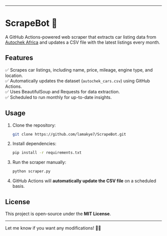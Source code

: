 
---

# **ScrapeBot** 🚀  
A GitHub Actions-powered web scraper that extracts car listing data from [Autochek Africa](https://autochek.africa/) and updates a CSV file with the latest listings every month.  

## **Features**  
✅ Scrapes car listings, including name, price, mileage, engine type, and location.  
✅ Automatically updates the dataset (`autochek_cars.csv`) using GitHub Actions.  
✅ Uses BeautifulSoup and Requests for data extraction.  
✅ Scheduled to run monthly for up-to-date insights.  

## **Usage**  
1. Clone the repository:  
   ```sh
   git clone https://github.com/lamakye7/ScrapeBot.git
   ```
2. Install dependencies:  
   ```sh
   pip install -r requirements.txt
   ```
3. Run the scraper manually:  
   ```sh
   python scraper.py
   ```
4. GitHub Actions will **automatically update the CSV file** on a scheduled basis.  

## **License**  
This project is open-source under the **MIT License**.  

---

Let me know if you want any modifications! 🚀🔥

